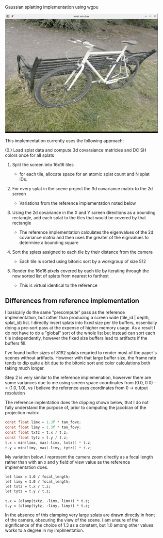 Gaussian splatting implementation using wgpu

![demo image](https://github.com/exrook/splatt-rs/blob/readme_images/bicycle.png?raw=true)

This implementation currently uses the following approach:

(0.) Load splat data and compute 3d covaraiance matricies and DC SH colors once for all splats

1. Split the screen into 16x16 tiles
   - for each tile, allocate space for an atomic splat count and N splat IDs.

2. For every splat in the scene project the 3d covariance matrix to the 2d screen
   - Variations from the reference implementation noted below

3. Using the 2d covariance in the X and Y screen directions as a bounding
   rectangle, add each splat to the tiles that would be covered by that rectangle
   - The reference implementation calculates the eigenvalues of the 2d covariance
     matrix and then uses the greater of the eignvalues to determine a bounding square

4. Sort the splats assigned to each tile by their distance from the camera
   - Each tile is sorted using bitonic sort by a workgroup of size 512

5. Render the 16x16 pixels covered by each tile by iterating through the now
   sorted list of splats from nearest to farthest
   - This is virtual identical to the reference


## Differences from reference implementation

I basically do the same "precompute" pass as the reference implementation, but
rather than producing a screen wide (tile_id | depth, splat_id) list. I directly
insert splats into fixed size per tile buffers, essentially doing a pre-sort
pass at the expense of higher memory usage. As a result I do not have to do a
"global" sort of the whole list but instead can sort each tile independently,
however the fixed size buffers lead to artifacts if the buffers fill. 

I've found buffer sizes of 8192 splats requried to render most of the paper's
scenes without artifacts. However with that large buffer size, the frame rate
tends to dip quite a bit due to the bitonic sort and color calculations both
taking much longer.

Step 2 is very similar to the reference implemenation, howerver there are some
variances due to me using screen space coordinates from (0.0, 0.0) -> (1.0, 1.0),
vs I believe the reference uses coordinates from 0 -> output resolution

The reference implentation does the clipping shown below, that I do not fully
understand the purpose of, prior to computing the jacobian of the projection
matrix

```c
const float limx = 1.3f * tan_fovx;
const float limy = 1.3f * tan_fovy;
const float txtz = t.x / t.z;
const float tytz = t.y / t.z;
t.x = min(limx, max(-limx, txtz)) * t.z;
t.y = min(limy, max(-limy, tytz)) * t.z;
```

My variation below. I represent the camera zoom directly as a focal length rather
than with an x and y field of view value as the reference implementation does.

```wgsl
let limx = 1.0 / focal_length;
let limy = 1.0 / focal_length;
let txtz = t.x / t.z;
let tytz = t.y / t.z;

t.x = (clamp(txtz, -limx, limx)) * t.z;
t.y = (clamp(tytz, -limy, limy)) * t.z;
```

In the absence of this clamping very large splats are drawn directly in front of
the camera, obscuring the view of the scene. I am unsure of the significance of
the choice of 1.3 as a constant, but 1.0 among other values works to a degree in
my implmentation.
